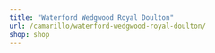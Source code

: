 ```yaml
---
title: "Waterford Wedgwood Royal Doulton"
url: /camarillo/waterford-wedgwood-royal-doulton/
shop: shop
---
```


